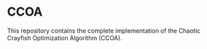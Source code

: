 # CCOA
This repository contains the complete implementation of the Chaotic Crayfish Optimization Algorithm (CCOA).

